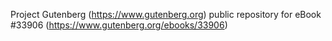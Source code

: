 Project Gutenberg (https://www.gutenberg.org) public repository for eBook #33906 (https://www.gutenberg.org/ebooks/33906)
